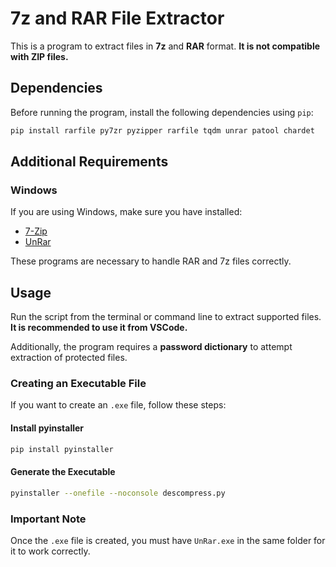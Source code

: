 # 7z and RAR File Extractor

This is a program to extract files in **7z** and **RAR** format. **It is not compatible with ZIP files.**

## Dependencies
Before running the program, install the following dependencies using `pip`:

```sh
pip install rarfile py7zr pyzipper rarfile tqdm unrar patool chardet
```

## Additional Requirements
### Windows
If you are using Windows, make sure you have installed:
- [7-Zip](https://www.7-zip.org/download.html)
- [UnRar](https://www.rarlab.com/rar_add.htm)

These programs are necessary to handle RAR and 7z files correctly.

## Usage
Run the script from the terminal or command line to extract supported files. **It is recommended to use it from VSCode.**

Additionally, the program requires a **password dictionary** to attempt extraction of protected files.

### Creating an Executable File
If you want to create an `.exe` file, follow these steps:

#### Install **pyinstaller**
```sh
pip install pyinstaller
```

#### Generate the Executable
```sh
pyinstaller --onefile --noconsole descompress.py
```

### Important Note
Once the `.exe` file is created, you must have `UnRar.exe` in the same folder for it to work correctly.

